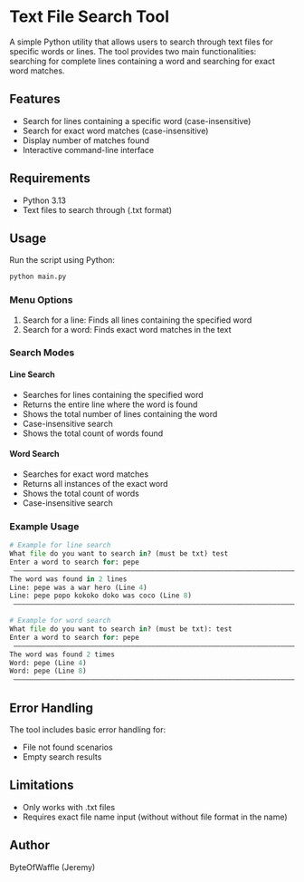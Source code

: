 # Text File Search Tool

A simple Python utility that allows users to search through text files for specific words or lines. The tool provides two main functionalities: searching for complete lines containing a word and searching for exact word matches.

## Features

- Search for lines containing a specific word (case-insensitive)
- Search for exact word matches (case-insensitive)
- Display number of matches found
- Interactive command-line interface

## Requirements

- Python 3.13
- Text files to search through (.txt format)


## Usage

Run the script using Python:

```bash
python main.py
```

### Menu Options

1. Search for a line: Finds all lines containing the specified word
2. Search for a word: Finds exact word matches in the text

### Search Modes

#### Line Search
- Searches for lines containing the specified word
- Returns the entire line where the word is found
- Shows the total number of lines containing the word
- Case-insensitive search
- Shows the total count of words found

#### Word Search
- Searches for exact word matches
- Returns all instances of the exact word
- Shows the total count of words
- Case-insensitive search

### Example Usage

```python
# Example for line search
What file do you want to search in? (must be txt) test
Enter a word to search for: pepe
 ————————————————————————————————————————————————————————————————————————————————————————————————————————————————————————
The word was found in 2 lines
Line: pepe was a war hero (Line 4)
Line: pepe popo kokoko doko was coco (Line 8)
 ————————————————————————————————————————————————————————————————————————————————————————————————————————————————————————

# Example for word search
What file do you want to search in? (must be txt): test
Enter a word to search for: pepe
 ————————————————————————————————————————————————————————————————————————————————————————————————————————————————————————
The word was found 2 times
Word: pepe (Line 4)
Word: pepe (Line 8)
 ————————————————————————————————————————————————————————————————————————————————————————————————————————————————————————
```



## Error Handling

The tool includes basic error handling for:
- File not found scenarios
- Empty search results

## Limitations

- Only works with .txt files
- Requires exact file name input (without without file format in the name)



## Author

ByteOfWaffle (Jeremy)


